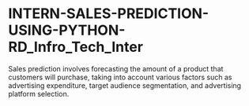 # INTERN-SALES-PREDICTION-USING-PYTHON-RD_Infro_Tech_Inter

Sales prediction involves forecasting the amount of a product that customers will purchase, taking into account various factors such as advertising expenditure, target audience segmentation, and advertising platform selection.

